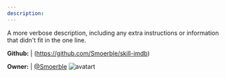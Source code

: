 ```yaml
---
description: 
---
```

A more verbose description, including any extra instructions or
information that didn't fit in the one line.

**Github:** | (https://github.com/Smoerble/skill-imdb)

**Owner:** | [@Smoerble](https://github.com/Smoerble) ![avatart](https://avatars0.githubusercontent.com/u/45050583?v=4)

